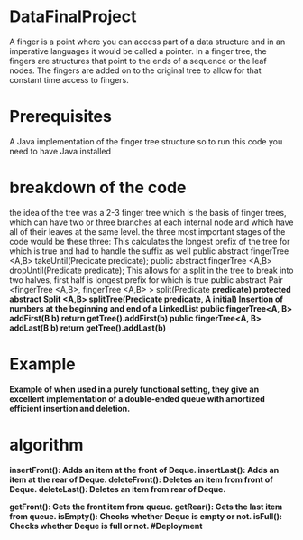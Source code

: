 # DataFinalProject
A finger is a point where you can access part of a data structure and in an imperative languages it would be called a pointer. In a finger tree, the fingers are structures that point to the ends of a sequence or the leaf nodes. The fingers are added on to the original tree to allow for that constant time access to fingers.
# Prerequisites
A Java implementation of the finger tree structure so to run this code you need to have Java installed
# breakdown of the code
the idea of the tree was a 2-3 finger tree which is the basis of finger trees, which can have two or three branches at each internal node and which have all of their leaves at the same level. the three most important stages of the code would be these three:
This calculates the longest prefix of the tree for which is true and had to handle the suffix as well
    public abstract fingerTree <A,B> takeUntil(Predicate <A> predicate);
    public abstract fingerTree <A,B> dropUntil(Predicate <A> predicate);
This allows for a split in the tree to break into two halves, first half is longest prefix for which is true
    public abstract Pair <fingerTree <A,B>, fingerTree <A,B> > split(Predicate <B> predicate)
    protected abstract Split <A,B> splitTree(Predicate <A> predicate, A initial)
Insertion of numbers at the beginning and end of a LinkedList
	    public fingerTree<A, B> addFirst(B b) 
	        return getTree().addFirst(b)
	    public fingerTree<A, B> addLast(B b) 
	        return getTree().addLast(b)
# Example
Example of when used in a purely functional setting, they give an excellent implementation of a double-ended queue with amortized efficient insertion and deletion.
# algorithm
insertFront(): Adds an item at the front of Deque.
insertLast(): Adds an item at the rear of Deque.
deleteFront(): Deletes an item from front of Deque.
deleteLast(): Deletes an item from rear of Deque.
  
getFront(): Gets the front item from queue.
getRear(): Gets the last item from queue.
isEmpty(): Checks whether Deque is empty or not.
isFull(): Checks whether Deque is full or not.
#Deployment

